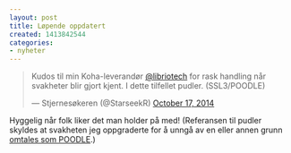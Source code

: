 ```yaml
---
layout: post
title: Løpende oppdatert
created: 1413842544
categories:
- nyheter
---
```

<blockquote class="twitter-tweet" lang="en"><p>Kudos til min Koha-leverandør <a href="https://twitter.com/libriotech">@libriotech</a> for rask handling når svakheter blir gjort kjent. I dette tilfellet pudler. (SSL3/POODLE)</p>&mdash; Stjernesøkeren (@StarseekR) <a href="https://twitter.com/StarseekR/status/522995674343018497">October 17, 2014</a></blockquote>
<script async src="//platform.twitter.com/widgets.js" charset="utf-8"></script>

<p>Hyggelig når folk liker det man holder på med! (Referansen til pudler skyldes at svakheten jeg oppgraderte for å unngå av en eller annen grunn <a href="https://www.debian.org/security/2014/dsa-3053">omtales som POODLE</a>.)</p>
